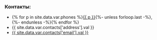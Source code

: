﻿<!-- Для подвала -->
### Контакты:

* {% for p in site.data.var.phones %}<a href="tel:{{ p }}">{{ p }}</a>{%- unless forloop.last -%},&#32;{%- endunless -%}{% endfor %}
* <nobr>{{ site.data.var.contacts['address'].val }}</nobr>
* <a href="{{ site.data.var.contacts['email'].link }}">{{ site.data.var.contacts['email'].val }}</a>


